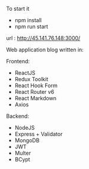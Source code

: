 To start it
<ul>
  <li>npm install</li>
  <li>npm run start</li>
</ul>

url : http://45.141.76.148:3000/

Web application blog written in:

Frontend:
<ul>
  <li>ReactJS</li>
  <li>Redux Toolkit</li>
  <li>React Hook Form</li>
  <li>React Router v6</li>
  <li>React Markdown</li>
  <li>Axios</li>
</ul>

Backend:
<ul>
  <li>NodeJS</li>
  <li>Express + Validator</li>
  <li>MongoDB</li>
  <li>JWT</li>
  <li>Multer</li>
  <li>BCypt</li>
</ul>
